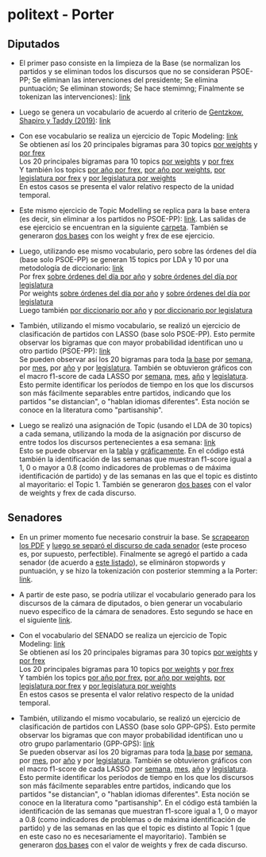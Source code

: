 # politext - Porter
## Diputados

- El primer paso consiste en la limpieza de la Base (se normalizan los partidos y se eliminan todos los discursos que no se consideran PSOE-PP; Se eliminan las intervenciones del presidente; Se elimina puntuación; Se eliminan stowords; Se hace stemimng; Finalmente se tokenizan las intervenciones): [link](https://github.com/LCaravaggio/politext/blob/main/Limpiar_la_base.ipynb) </br>

- Luego se genera un vocabulario de acuerdo al criterio de [Gentzkow, Shapiro y Taddy (2019)](https://onlinelibrary.wiley.com/doi/abs/10.3982/ECTA16566): [link](https://github.com/LCaravaggio/politext/blob/main/GS%20-%20Guardar%20Vocabulario.ipynb) </br>

- Con ese vocabulario se realiza un ejercicio de Topic Modeling: [link](https://github.com/LCaravaggio/politext/blob/main/GS_v0_2_con_vocab.ipynb) </br>
Se obtienen así los 20 principales bigramas para 30 topics [por weights](https://github.com/LCaravaggio/politext/blob/main/output/bigramas_por_weights_30topics.csv) y [por frex](https://github.com/LCaravaggio/politext/blob/main/output/bigramas_por_frex_30topics.csv) </br>
Los 20 principales bigramas para 10 topics [por weights](https://github.com/LCaravaggio/politext/blob/main/output/bigramas_por_weights_10topics.csv) y [por frex](https://github.com/LCaravaggio/politext/blob/main/output/bigramas_por_frex_10topics.csv) </br>
Y también los topics [por año por frex](https://github.com/LCaravaggio/politext/blob/main/output/topics_por_a%C3%B1o_por_frex.csv), [por año por weights](https://github.com/LCaravaggio/politext/blob/main/output/topics_por_a%C3%B1o_por_weights.csv), [por legislatura por frex](https://github.com/LCaravaggio/politext/blob/main/output/topics_por_legislatura_por_frex.csv) y [por legislatura por weights](https://github.com/LCaravaggio/politext/blob/main/output/topics_por_legislatura_por_weights.csv) </br>
En estos casos se presenta el valor relativo respecto de la unidad temporal. 

- Este mismo ejercicio de Topic Modelling se replica para la base entera (es decir, sin eliminar a los partidos no PSOE-PP): [link](https://github.com/LCaravaggio/politext/blob/main/GS_v0_2_con_vocab_allbase.ipynb). Las salidas de ese ejercicio se encuentran en la siguiente [carpeta](https://github.com/LCaravaggio/politext/tree/main/output/allbase). También se generaron [dos bases](https://www.kaggle.com/datasets/leonardocaravaggio/bases-30-topics-weights-y-frex-all-base) con los weight y frex de ese ejercicio.

- Luego, utilizando ese mismo vocabulario, pero sobre las órdenes del día (base solo PSOE-PP) se generan 15 topics por LDA y 10 por una metodología de diccionario: [link](https://github.com/LCaravaggio/politext/blob/main/GS_Orden_del_D%C3%ADa_v0_2.ipynb) </br>
Por frex [sobre órdenes del día por año](https://github.com/LCaravaggio/politext/blob/main/output/topics_por_a%C3%B1o_por_frex_por_ordendeldia.csv) y 
[sobre órdenes del día por legislatura](https://github.com/LCaravaggio/politext/blob/main/output/topics_por_legislatura_por_frex_por_ordendeldia.csv) </br>
Por weights [sobre órdenes del día por año](https://github.com/LCaravaggio/politext/blob/main/output/topics_por_a%C3%B1o_por_weights_por_ordendeldia.csv) y 
[sobre órdenes del día por legislatura](https://github.com/LCaravaggio/politext/blob/main/output/topics_por_legislatura_por_weights_por_ordendeldia.csv) </br>
Luego también [por diccionario por año](https://github.com/LCaravaggio/politext/blob/main/output/topics_por_a%C3%B1o_por_designacionamano.csv) y 
[por diccionario por legislatura](https://github.com/LCaravaggio/politext/blob/main/output/topics_por_legislatura_por_designacionamano.csv) </br>

- También, utilizando el mismo vocabulario, se realizó un ejercicio de clasificación de partidos con LASSO (base solo PSOE-PP). Esto permite observar los bigramas que con mayor probabilidad identifican uno u otro partido (PSOE-PP): [link](https://github.com/LCaravaggio/politext/blob/main/LASSO.ipynb) </br>
Se pueden observar así los 20 bigramas para toda [la base](https://github.com/LCaravaggio/politext/blob/main/output/lasso.csv) por [semana](https://github.com/LCaravaggio/politext/blob/main/output/lasso_por_semana.csv), por [mes](https://github.com/LCaravaggio/politext/blob/main/output/lasso_por_mes.csv), por [año](https://github.com/LCaravaggio/politext/blob/main/output/lasso_por_a%C3%B1o.csv) y por [legislatura](https://github.com/LCaravaggio/politext/blob/main/output/lasso_por_legislatura.csv).
También se obtuvieron gráficos con el macro f1-score de cada LASSO por [semana](https://github.com/LCaravaggio/politext/blob/main/output/lasso_por_semana.png), [mes](https://github.com/LCaravaggio/politext/blob/main/output/lasso_por_mes.png), [año](https://github.com/LCaravaggio/politext/blob/main/output/lasso_por_a%C3%B1o.png) y [legislatura](https://github.com/LCaravaggio/politext/blob/main/output/lasso_por_legislatura.png). Esto permite identificar los períodos de tiempo en los que los discursos son más fácilmente separables entre partidos, indicando que los partidos "se distancian", o "hablan idiomas diferentes". Esta noción se conoce en la literatura como "partisanship". 

- Luego se realizó una asignación de Topic (usando el LDA de 30 topics) a cada semana, utilizando la moda de la asignación por discurso de entre todos los discursos pertenecientes a esa semana: [link](https://github.com/LCaravaggio/politext/blob/main/LASSO.ipynb)  </br>
Esto se puede observar en la [tabla](https://github.com/LCaravaggio/politext/blob/main/output/topic_por_semana.csv) y [gráficamente](https://github.com/LCaravaggio/politext/blob/main/output/topic_por_semana.png). En el código está también la identificación de las semanas que muestran f1-score igual a 1, 0 o mayor a 0.8 (como indicadores de problemas o de máxima identificación de partido) y de las semanas en las que el topic es distinto al mayoritario: el Topic 1. También se generaron [dos bases](https://www.kaggle.com/datasets/leonardocaravaggio/bases-30-topics-weights-y-frex) con el valor de weights y frex de cada discurso.

## Senadores
- En un primer momento fue necesario construir la base. Se [scrapearon los PDF](https://github.com/LCaravaggio/politext/blob/main/Scrap_PDFs.ipynb) y [luego se separó el discurso de cada senador](https://github.com/LCaravaggio/politext/blob/main/Parseo_de_Discursos.ipynb) (este proceso es, por supuesto, perfectible). Finalmente se agregó el partido a cada senador (de acuerdo a [este listado](https://www.senado.es/web/composicionorganizacion/senadores/composicionsenado/senadoresdesde1977/consultaorden/index.html)), se elimináron stopwords y puntuación, y se hizo la tokenización con posterior stemming a la Porter: [link](https://github.com/LCaravaggio/politext/blob/main/Limpiar_la_base_Senado.ipynb).

- A partir de este paso, se podría utilizar el vocabulario generado para los discursos de la cámara de diputados, o bien generar un vocabulario nuevo específico de la cámara de senadores. Esto segundo se hace en el siguiente [link](https://github.com/LCaravaggio/politext/blob/main/GS%20-%20Guardar%20Vocabulario%20-%20Senado.ipynb).

- Con el vocabulario del SENADO se realiza un ejercicio de Topic Modeling: [link](https://github.com/LCaravaggio/politext/blob/main/GS_v0_2_con_vocab_senado.ipynb) </br>
Se obtienen así los 20 principales bigramas para 30 topics [por weights](https://github.com/LCaravaggio/politext/blob/main/output_senado/bigramas_por_weights_30topics_senado.csv) y [por frex](https://github.com/LCaravaggio/politext/blob/main/output_senado/bigramas_por_frex_30topics_senado.csv) </br>
Los 20 principales bigramas para 10 topics [por weights](https://github.com/LCaravaggio/politext/blob/main/output_senado/bigramas_por_weights_10topics_senado.csv) y [por frex](https://github.com/LCaravaggio/politext/blob/main/output_senado/bigramas_por_frex_10topics_senado.csv) </br>
Y también los topics [por año por frex](https://github.com/LCaravaggio/politext/blob/main/output_senado/topics_por_a%C3%B1o_por_frex_senado.csv), [por año por weights](https://github.com/LCaravaggio/politext/blob/main/output_senado/topics_por_a%C3%B1o_por_weights_senado.csv), [por legislatura por frex](https://github.com/LCaravaggio/politext/blob/main/output_senado/topics_por_legislatura_por_frex_senado.csv) y [por legislatura por weights](https://github.com/LCaravaggio/politext/blob/main/output_senado/topics_por_legislatura_por_weights_senado.csv) </br>
En estos casos se presenta el valor relativo respecto de la unidad temporal. 

- También, utilizando el mismo vocabulario, se realizó un ejercicio de clasificación de partidos con LASSO (base solo GPP-GPS). Esto permite observar los bigramas que con mayor probabilidad identifican uno u otro grupo parlamentario (GPP-GPS): [link](https://github.com/LCaravaggio/politext/blob/main/LASSO_Senado.ipynb) </br>
Se pueden observar así los 20 bigramas para toda [la base](https://github.com/LCaravaggio/politext/blob/main/output_senado/lasso_senado.csv) por [semana](https://github.com/LCaravaggio/politext/blob/main/output_senado/lasso_por_semana_senado.csv), por [mes](https://github.com/LCaravaggio/politext/blob/main/output_senado/lasso_por_mes_senado.csv), por [año](https://github.com/LCaravaggio/politext/blob/main/output_senado/lasso_por_a%C3%B1o_senado.csv) y por [legislatura](https://github.com/LCaravaggio/politext/blob/main/output_senado/lasso_por_legislatura_senado.csv).
También se obtuvieron gráficos con el macro f1-score de cada LASSO por [semana](https://github.com/LCaravaggio/politext/blob/main/output_senado/lasso_por_semana_senado.png), [mes](https://github.com/LCaravaggio/politext/blob/main/output_senado/lasso_por_mes_senado.png), [año](https://github.com/LCaravaggio/politext/blob/main/output_senado/lasso_por_a%C3%B1o_senado.png) y [legislatura](https://github.com/LCaravaggio/politext/blob/main/output_senado/lasso_por_legislatura_senado.png). Esto permite identificar los períodos de tiempo en los que los discursos son más fácilmente separables entre partidos, indicando que los partidos "se distancian", o "hablan idiomas diferentes". Esta noción se conoce en la literatura como "partisanship". En el código está también la identificación de las semanas que muestran f1-score igual a 1, 0 o mayor a 0.8 (como indicadores de problemas o de máxima identificación de partido) y de las semanas en las que el topic es distinto al Topic 1 (que en este caso no es necesariamente el mayoritario). También se generaron [dos bases](https://www.kaggle.com/datasets/leonardocaravaggio/bases-30-topics-weights-y-frex) con el valor de weights y frex de cada discurso.

